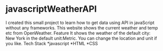# javascriptWeatherAPI
I created this small project to learn how to get data using API in javaScript without any frameworks. 
This website shows the current weather and temp etc from OpenWeather. 
Feature
It shows the weather of the default city: New York in the default unit:Metric. 
You can change the location and unit if you like. 
Tech Stack
*javascript
*HTML
*CSS

